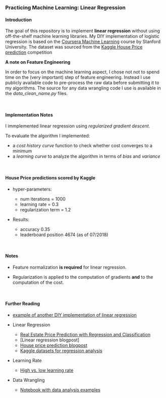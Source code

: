 ### Practicing Machine Learning: Linear Regression

#### Introduction

The goal of this repository is to implement **linear regression** without using 
off-the-shelf machine learning libraries. My DIY implementation of logistic regression is based 
on the 
[Coursera Machine Learning](https://www.coursera.org/learn/machine-learning) 
course by Stanford University. The dataset was sourced from the 
[Kaggle House Price prediction](https://www.kaggle.com/c/house-prices-advanced-regression-techniques) competition

**A note on Feature Engineering**

In order to focus on the machine learning aspect, I chose not not to spend time
on the (very important) step of feature engineering. Instead I use publicly available code to 
pre-process the raw data before submitting it to my algorithms. 
The source for any data wrangling code I use is available in the *data_clean_name.py* files.
 
<br>


#### Implementation Notes

I immplemented linear regression using *regularized gradient descent*. 

To evaluate the algorithm I implemented:
 
 * a *cost history curve* function to check whether cost converges to a minimum 
 * a *learning curve* to analyze the algorithm in terms of *bias* and *variance*

<br>

#### House Price predictions scored by Kaggle

* hyper-parameters: 
  * num iterations = 1000
  * learning rate = 0.3 
  * regularization term = 1.2
  
* Results: 
  * accuracy 0.35
  * leaderboard position  4674 (as of 07/2018)

<br>

#### Notes 

* Feature normalization **is required** for linear regression.

* Regularization is applied to the computation of gradients **and** to the computation of the 
cost.

<br>

#### Further Reading

* [example of another DIY implementation of linear regression](https://github.com/itsrandeep/linear_regression)

* Linear Regression
  * [Real Estate Price Prediction with Regression and Classification](http://cs229.stanford.edu/proj2016/report/WuYu_HousingPrice_report.pdf)
  * [Linear regression blogpost]
  * [House price prediction blogpost](https://towardsdatascience.com/regression-analysis-model-used-in-machine-learning-318f7656108a)
  * [Kaggle datasets for regression analysis](https://www.kaggle.com/rtatman/datasets-for-regression-analysis)
  
* Learning Rate
  * [High vs. low learning rate](https://stackoverflow.com/questions/34828329/pybrain-overflow-encountered-in-square-invalid-value-encountered-in-multiply)  

* Data Wrangling
  * [Notebook with data analysis examples](https://github.com/Shreyas3108/house-price-prediction)
